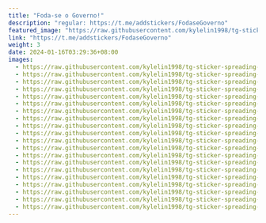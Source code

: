 ```yaml
---
title: "Foda-se o Governo!"
description: "regular: https://t.me/addstickers/FodaseGoverno"
featured_image: "https://raw.githubusercontent.com/kylelin1998/tg-sticker-spreading-worldwide-images/main/img/1cfb45fb-852b-420c-8547-1b906b063b94.jpg"
link: "https://t.me/addstickers/FodaseGoverno"
weight: 3
date: 2024-01-16T03:29:36+08:00
images:
  - https://raw.githubusercontent.com/kylelin1998/tg-sticker-spreading-worldwide-images/main/img/1cfb45fb-852b-420c-8547-1b906b063b94.jpg
  - https://raw.githubusercontent.com/kylelin1998/tg-sticker-spreading-worldwide-images/main/img/eb4d256b-b575-486c-863d-d352c05f3918.jpg
  - https://raw.githubusercontent.com/kylelin1998/tg-sticker-spreading-worldwide-images/main/img/55e8f32e-3d9b-40e4-8709-5b900feb130b.jpg
  - https://raw.githubusercontent.com/kylelin1998/tg-sticker-spreading-worldwide-images/main/img/685ea44f-7b5c-4a08-a3ae-8a347492dcd3.jpg
  - https://raw.githubusercontent.com/kylelin1998/tg-sticker-spreading-worldwide-images/main/img/b33570af-7b7a-4718-a07b-3ff20b071c66.jpg
  - https://raw.githubusercontent.com/kylelin1998/tg-sticker-spreading-worldwide-images/main/img/5c6e5be9-6722-4b18-afdb-692a50c42d36.jpg
  - https://raw.githubusercontent.com/kylelin1998/tg-sticker-spreading-worldwide-images/main/img/c461b263-ac6d-4723-950f-0a9746840bfc.jpg
  - https://raw.githubusercontent.com/kylelin1998/tg-sticker-spreading-worldwide-images/main/img/64d0c1ec-9971-4009-8acd-90cb8b0ab369.jpg
  - https://raw.githubusercontent.com/kylelin1998/tg-sticker-spreading-worldwide-images/main/img/cc9c859c-e7af-4473-986f-2cf19e768658.jpg
  - https://raw.githubusercontent.com/kylelin1998/tg-sticker-spreading-worldwide-images/main/img/9bd59900-1900-44b0-8b16-2586871fcc59.jpg
  - https://raw.githubusercontent.com/kylelin1998/tg-sticker-spreading-worldwide-images/main/img/9128d40d-4ffb-47b3-92a0-07a0ffbb2943.jpg
  - https://raw.githubusercontent.com/kylelin1998/tg-sticker-spreading-worldwide-images/main/img/0f05167d-b569-4390-b853-27882a10ae6c.jpg
  - https://raw.githubusercontent.com/kylelin1998/tg-sticker-spreading-worldwide-images/main/img/215a2a10-9f65-451e-aab9-c58083277e33.jpg
  - https://raw.githubusercontent.com/kylelin1998/tg-sticker-spreading-worldwide-images/main/img/6d335ba2-7d97-435c-83ef-a4d2ce05e0b3.jpg
  - https://raw.githubusercontent.com/kylelin1998/tg-sticker-spreading-worldwide-images/main/img/7df230cb-b86f-40e8-9830-dc4800f1a804.jpg
  - https://raw.githubusercontent.com/kylelin1998/tg-sticker-spreading-worldwide-images/main/img/298393c5-1943-4dc5-986e-6add4ceff870.jpg
  - https://raw.githubusercontent.com/kylelin1998/tg-sticker-spreading-worldwide-images/main/img/c78823b2-92d8-4cf5-90e7-49030bc3914f.jpg
  - https://raw.githubusercontent.com/kylelin1998/tg-sticker-spreading-worldwide-images/main/img/612d4270-b9d9-4578-b745-0c48dc7d4dc9.jpg
  - https://raw.githubusercontent.com/kylelin1998/tg-sticker-spreading-worldwide-images/main/img/f1ba5208-d3de-44c8-b66a-730f86b95742.jpg
  - https://raw.githubusercontent.com/kylelin1998/tg-sticker-spreading-worldwide-images/main/img/143730d4-78c4-4a21-b342-d96d30049d77.jpg
---
```

